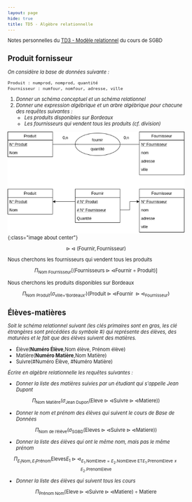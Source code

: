 ```yaml
---
layout: page
hide: true
title: TD5 - Algèbre relationnelle
---
```

<script type="text/javascript" async
  src="https://cdn.mathjax.org/mathjax/latest/MathJax.js?config=TeX-MML-AM_CHTML">
</script>

Notes personnelles du [TD3 - Modèle relationnel](https://moodle.bordeaux-inp.fr/pluginfile.php/49010/mod_resource/content/2/td3.pdf) du cours de SGBD

<style>
html {
 zoom: 0.80;
}
</style>

## Produit fornisseur

*On considère la base de données suivante :*
```
Produit : numprod, nomprod, quantité
Fournisseur : numfour, nomfour, adresse, ville
```
1. *Donner un schéma conceptuel et un schéma relationnel*
2. *Donner une expression algébrique et un arbre algébrique pour chacune des
   requêtes suivantes :*
   + *Les produits disponibles sur Bordeaux*
   + *Les fournisseurs qui vendent tous les produits (cf. division)*
   
![1](/assets/images/sgbd/uml19.png){:class="image about center"}

$$\rhd \lhd (\text{Fournir},\text{Fournisseur})$$

Nous cherchons les fournisseurs qui vendent tous les produits 

$$ \Pi_{\text{Nom Fournisseur}} [(\text{Fournisseurs} \rhd \lhd \text{Fournir}
\div \text{Produit})]$$ 

Nous cherchons les produits disponibles sur Bordeaux 

$$\Pi_{\text{Nom Produit}}
(\sigma_{\text{ville='Bordeaux'}})(\text{Produit} \rhd \lhd \text{Fournir } \rhd
\lhd_{\text{Fournisseur}})$$

## Élèves-matières

*Soit le schéma relationnel suivant (les clés primaires sont en gras, les clé
étrangères sont précédées du symbole #) qui représente des élèves, des maturées
et le fait que des élèves suivent des matières.*
+ Élève(**Numéro Élève**,Nom élève, Prénom élève)
+ Matière(**Numéro Matière**,Nom Matière)
+ Suivre(#Numéro Élève, #Numéro Matière)

*Écrire en algèbre relationnelle les requêtes suivantes :*
+ *Donner la liste des matières suivies par un étudiant qui s'appelle Jean
  Dupont*
  
$$\Pi_{\text{Nom Matière}}(\sigma_{\text{Jean Dupon}} (\text{Eleve} \rhd
\lhd \text{Suivre} \rhd \lhd \text{Matiere}))$$

+ *Donner le nom et prénom des élèves qui suivent le cours de Base de Données*

$$\Pi_{\text{Nom de l'élève}}(\sigma_{\text{SGBD}}(\text{Eleves} \rhd \lhd
\text{Suivre} \rhd \lhd \text{Matiere}))$$

+ *Donner la liste des élèves qui ont le même nom, mais pas le même prénom*

$$\Pi_{E_1 \text{Nom}, E_1 \text{Prénom}}\text{Eleves} E_1 \rhd \lhd_{E_1.\text{NomEleve}=E_2.\text{NomEleve ET}
E_1.\text{PrenomEleve} \neq E_2.\text{PrenomEleve}}$$

+ *Donner la liste des élèves qui suivent tous les cours*

$$\Pi_{\text{Prénom Nom}}(\text{Eleve}\rhd \lhd \text{Suivre} \rhd \lhd
\text{Matiere}) \div \text{Matiere}$$ 
